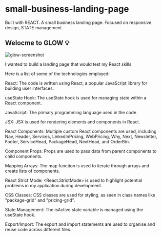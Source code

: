 # small-business-landing-page
Built with REACT. A small business landing page. Focused on responsive design, STATE management

<h2>Welocme to GLOW 💡</h2>

![glow-screenshot](https://github.com/JAldo1980/small-business-landing-page/assets/80925002/1fe77959-3ff3-45e5-928b-703a411f4b68)

<p>I wanted to build a landing page that would test my React skills</p>

<p>Here is a list of some of the technologies employed:</p>

React: The code is written using React, a popular JavaScript library for building user interfaces.

useState Hook: The useState hook is used for managing state within a React component.

JavaScript: The primary programming language used in the code.

JSX: JSX is used for rendering elements and components in React.

React Components: Multiple custom React components are used, including Nav, Header, Services, LinkedInPricing, WebPricing, Why, Next, Newsletter, Footer, ServiceHead, PackageHead, NextHead, and OrderBtn.

Component Props: Props are used to pass data from parent components to child components.

Mapping Arrays: The map function is used to iterate through arrays and create lists of components.

React Strict Mode: <React.StrictMode> is used to highlight potential problems in my application during development.

CSS Classes: CSS classes are used for styling, as seen in class names like "package-grid" and "pricing-grid".

State Management: The isActive state variable is managed using the useState hook.

Export/Import: The export and import statements are used to organise and reuse code across different files.


